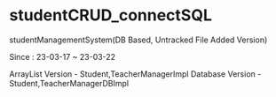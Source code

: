 # studentCRUD_connectSQL
 studentManagementSystem(DB Based, Untracked File Added Version)

Since : 23-03-17 ~ 23-03-22

ArrayList Version - Student,TeacherManagerImpl
Database Version - Student,TeacherManagerDBImpl
